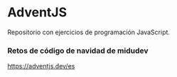 # AdventJS
Repositorio con ejercicios de programación JavaScript.

### Retos de código de navidad de midudev 
https://adventjs.dev/es
